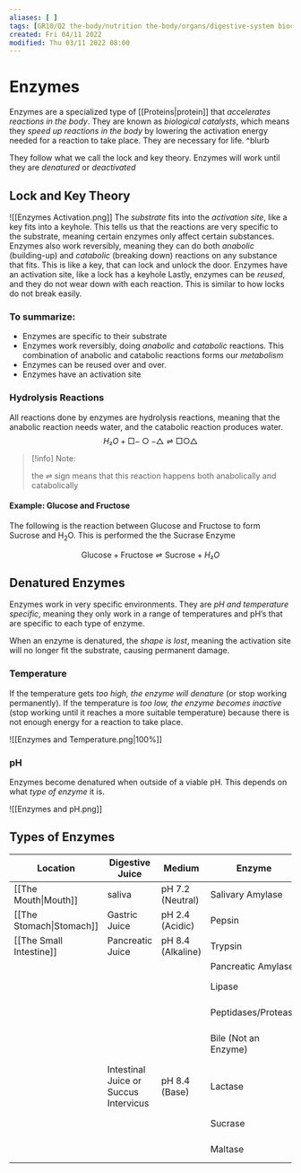 ```yaml
---
aliases: [ ]
tags: [GR10/Q2 the-body/nutrition the-body/organs/digestive-system biochemistry/processing-molecules ]
created: Fri 04/11 2022
modified: Thu 03/11 2022 08:00
---
```

# Enzymes
Enzymes are a specialized type of [[Proteins|protein]] that *accelerates reactions in the body*. They are known as *biological catalysts*, which means they *speed up reactions in the body* by lowering the activation energy needed for a reaction to take place. They are necessary for life.  ^blurb

They follow what we call the lock and key theory. Enzymes will work until they are *denatured* or *deactivated*

## Lock and Key Theory
![[Enzymes Activation.png]]
The *substrate* fits into the *activation site*, like a key fits into a keyhole. This tells us that the reactions are very specific to the substrate, meaning certain enzymes only affect certain substances. 
Enzymes also work reversibly, meaning they can do both *anabolic* (building-up) and *catabolic* (breaking down) reactions on any substance that fits. This is like a key, that can lock and unlock the door.
Enzymes have an activation site, like a lock has a keyhole
Lastly, enzymes can be *reused*, and they do not wear down with each reaction. This is similar to how locks do not break easily. 

### To summarize:
- Enzymes are specific to their substrate
- Enzymes work reversibly, doing *anabolic* and *catabolic* reactions. This combination of anabolic and catabolic reactions forms our *metabolism*
- Enzymes can be reused over and over. 
- Enzymes have an activation site    

### Hydrolysis Reactions
All reactions done by enzymes are hydrolysis reactions, meaning that the anabolic reaction needs water, and the catabolic reaction produces water. 
$$
H₂O + \Box - \bigcirc - \triangle ⇌ \Box \bigcirc \triangle
$$
> [!info] Note:
> 
> the ⇌ sign means that this reaction happens both anabolically and catabolically
#### Example: Glucose and Fructose
The following is the reaction between Glucose and Fructose to form Sucrose and H<sub>2</sub>O. This is performed the the Sucrase Enzyme

$$
\textrm{Glucose} + \textrm{Fructose}⇌ \textrm{Sucrose} + H₂O
$$
## Denatured Enzymes
Enzymes work in very specific environments. They are *pH and temperature specific*, meaning they only work in a range of temperatures and pH’s that are specific to each type of enzyme. 

When an enzyme is denatured, the *shape is lost*, meaning the activation site will no longer fit the substrate, causing permanent damage. 

### Temperature
If the temperature gets *too high, the enzyme will denature* (or stop working permanently). If the temperature is *too low, the enzyme becomes inactive* (stop working until it reaches a more suitable temperature) because there is not enough energy for a reaction to take place. 

![[Enzymes and Temperature.png|100%]]

### pH
Enzymes become denatured when outside of a viable pH. This depends on what *type of enzyme* it is. 

![[Enzymes and pH.png]]

## Types of Enzymes
| Location                 | Digestive Juice                       | Medium            | Enzyme               | Substrate acted on           | End Product            |
| ------------------------ | ------------------------------------- | ----------------- | -------------------- | ---------------------------- | ---------------------- |
| [[The Mouth\|Mouth]]     | saliva                                | pH 7.2 (Neutral)  | Salivary Amylase     | Starch                       | Maltose                |
| [[The Stomach\|Stomach]] | Gastric Juice                         | pH 2.4 (Acidic)   | Pepsin               | Protein                      | Large Polypeptides     |
| [[The Small Intestine]]  | Pancreatic Juice                      | pH 8.4 (Alkaline) | Trypsin              | Large Polypeptides           | Short Polypeptides     |
|                          |                                       |                   | Pancreatic Amylase   | Starch                       | Maltose                |
|                          |                                       |                   | Lipase               | Small Lipids                 | Glycerol + Fatty Acids |
|                          |                                       |                   | Peptidases/Protease  | Short Polypeptides           | Amino Acids            |
|                          |                                       |                   | Bile (Not an Enzyme) | Fats and Oils (Large Lipids) | Small Lipids           |
|                          | Intestinal Juice or Succus Intervicus | pH 8.4 (Base)     | Lactase              | Lactose                      | Glucose + Galactose    |
|                          |                                       |                   | Sucrase              | Sucrose                      | Glucose + Fructose     |
|                          |                                       |                   | Maltase              | Maltose                      | Glucose + Glucose      |
